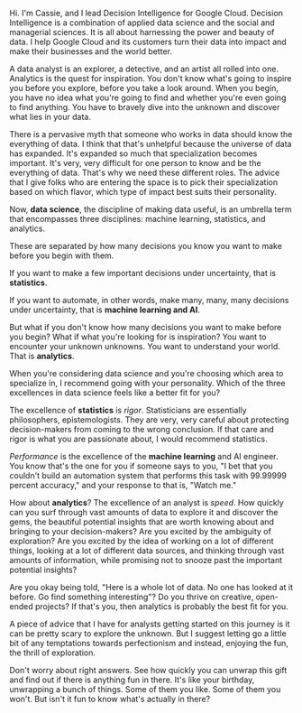 
Hi. I'm Cassie, and I lead Decision Intelligence for Google Cloud. Decision Intelligence is a combination of applied data science and the social and managerial sciences. It is all about harnessing the power and beauty of data. I help Google Cloud and its customers turn their data into impact and make their businesses and the world better. 

A data analyst is an explorer, a detective, and an artist all rolled into one. Analytics is the quest for inspiration. You don't know what's going to inspire you before you explore, before you take a look around. When you begin, you have no idea what you're going to find and whether you're even going to find anything. You have to bravely dive into the unknown and discover what lies in your data. 

There is a pervasive myth that someone who works in data should know the everything of data. I think that that's unhelpful because the universe of data has expanded. It's expanded so much that specialization becomes important. It's very, very difficult for one person to know and be the everything of data. That's why we need these different roles. The advice that I give folks who are entering the space is to pick their specialization based on which flavor, which type of impact best suits their personality. 

Now, **data science**, the discipline of making data useful, is an umbrella term that encompasses three disciplines: machine learning, statistics, and analytics. 

These are separated by how many decisions you know you want to make before you begin with them. 

If you want to make a few important decisions under uncertainty, that is **statistics**. 

If you want to automate, in other words, make many, many, many decisions under uncertainty, that is **machine learning and AI**. 

But what if you don't know how many decisions you want to make before you begin? What if what you're looking for is inspiration? You want to encounter your unknown unknowns. You want to understand your world. That is **analytics**. 

When you're considering data science and you're choosing which area to specialize in, I recommend going with your personality. Which of the three excellences in data science feels like a better fit for you? 

The excellence of **statistics** is *rigor*. Statisticians are essentially philosophers, epistemologists. They are very, very careful about protecting decision-makers from coming to the wrong conclusion. If that care and rigor is what you are passionate about, I would recommend statistics. 

*Performance* is the excellence of the **machine learning** and AI engineer. You know that's the one for you if someone says to you, "I bet that you couldn't build an automation system that performs this task with 99.99999 percent accuracy," and your response to that is, "Watch me." 

How about **analytics**? The excellence of an analyst is *speed*. How quickly can you surf through vast amounts of data to explore it and discover the gems, the beautiful potential insights that are worth knowing about and bringing to your decision-makers? Are you excited by the ambiguity of exploration? Are you excited by the idea of working on a lot of different things, looking at a lot of different data sources, and thinking through vast amounts of information, while promising not to snooze past the important potential insights? 

Are you okay being told, "Here is a whole lot of data. No one has looked at it before. Go find something interesting"? Do you thrive on creative, open-ended projects? If that's you, then analytics is probably the best fit for you. 

A piece of advice that I have for analysts getting started on this journey is it can be pretty scary to explore the unknown. But I suggest letting go a little bit of any temptations towards perfectionism and instead, enjoying the fun, the thrill of exploration. 

Don't worry about right answers. See how quickly you can unwrap this gift and find out if there is anything fun in there. It's like your birthday, unwrapping a bunch of things. Some of them you like. Some of them you won't. But isn't it fun to know what's actually in there?